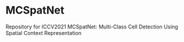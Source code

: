 # MCSpatNet
Repository for ICCV2021 MCSpatNet: Multi-Class Cell Detection Using Spatial Context Representation
